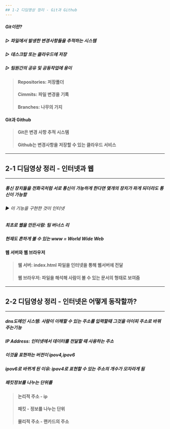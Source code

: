 ```yaml
---
## 1-2 디딤영상 정리 - Git과 Github
---
```

##### Git이란? 
##### ▷ 파일에서 발생한 변경사항들을 추적하는 시스템 
##### ▷ 데스크탑 또는 클라우드에 저장
##### ▷ 팀원간의 공유 및 공동작업에 용이

> #### Repositories: 저장폴더
> #### Cimmits: 파일 변경을 기록
> #### Branches: 나무의 가지

#### Git과 Github
> #### Git은 변경 사항 추적 시스템
> #### Github는 변경사항을 저장할 수 있는 클라우드 서비스

---

## 2-1 디딤영상 정리 - 인터넷과 웹
---
##### 통신 장치들을 전화국처럼 서로 통신이 가능하게 한다면 몇개의 장치가 파게 되더라도 통신이 가능함
###### ▶︎ 이 기능을 구현한 것이 인터넷
##### 최초로 웹을 만든사람: 팀 버너스 리
##### 현재도 흔하게 볼 수 있는 www = World Wide Web

#### 웹 서버와 웹 브라우저
> #### 웸 서버: index.html 파일을 인터넷을 통해 웹서버에 전달
> #### 웹 브라우저: 파일을 해석해 사람이 볼 수 있는 문서의 형태로 보여줌

---
## 2-2 디딤영상 정리 - 인터넷은 어떻게 동작할까?
--- 
##### dns도메인 시스템: 사람이 이해할 수 있는 주소를 입력할때 그것을 아이피 주소로 바꿔주는기능
##### IP Address: 인터넷에서 데이터를 전달할 때 사용하는 주소

##### 이것을 표현하는 버전이 ipov4,ipov6 
##### ipov6로 바뀌게 된 이유: ipov4로 표현할 수 있는 주소의 개수가 모자라게 됨
##### 패킷정보를 나누는 단위를

> #### 논리적 주소 - ip
> #### 패킷 - 정보를 나누는 단위
> #### 물리적 주소 - 랜카드의 주소

